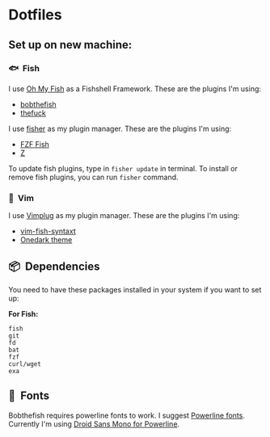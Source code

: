 # Dotfiles

## Set up on new machine:


### :fish:&nbsp; Fish
I use [Oh My Fish](https://github.com/oh-my-fish/oh-my-fish) as a Fishshell Framework.
These are the plugins I'm using:

- [bobthefish](https://github.com/oh-my-fish/theme-bobthefish)
- [thefuck](https://github.com/oh-my-fish/plugin-thefuck)

I use [fisher](https://github.com/jorgebucaran/fisher) as my plugin manager.
These are the plugins I'm using:

- [FZF Fish](https://github.com/patrickF1/fzf.fish)
- [Z](https://github.com/jethrokuan/z)

To update fish plugins, type in `fisher update` in terminal.
To install or remove fish plugins, you can run `fisher` command.

### :memo:&nbsp; Vim

I use [Vimplug](https://github.com/junegunn/vim-plug) as my plugin manager.
These are the plugins I'm using:

- [vim-fish-syntaxt](https://github.com/khaveesh/vim-fish-syntax)
- [Onedark theme](https://github.com/joshdick/onedark.vim)


## :package:&nbsp; Dependencies

You need to have these packages installed in your system if you want to set up:

**For Fish:**

```
fish
git
fd
bat
fzf
curl/wget
exa
```
## :abcd:&nbsp; Fonts

Bobthefish requires powerline fonts to work.
I suggest [Powerline fonts](https://github.com/powerline/fonts).
Currently I'm using [Droid Sans Mono for Powerline](https://github.com/powerline/fonts/tree/master/DroidSansMono).
